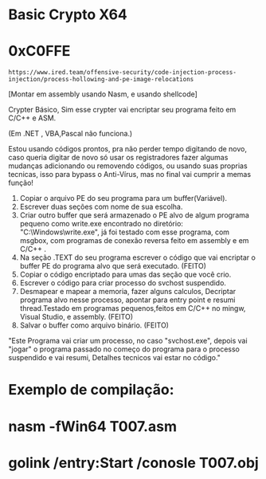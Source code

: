 # Basic Crypto X64
# 0xC0FFE
    https://www.ired.team/offensive-security/code-injection-process-injection/process-hollowing-and-pe-image-relocations

[Montar em assembly usando Nasm, e usando shellcode]

Crypter Básico, Sim esse crypter vai encriptar seu programa feito em C/C++ e ASM.

 (Em .NET , VBA,Pascal não funciona.)

Estou usando códigos prontos, pra não perder tempo digitando de novo, caso queria digitar de novo só usar os registradores fazer algumas mudanças adicionando ou removendo códigos, ou usando suas proprias tecnicas, isso para bypass o Anti-Vírus, mas no final vai cumprir a memas função!

1. Copiar o arquivo PE do seu programa para um buffer(Variável). 
2. Escrever duas seções com nome de sua escolha. 
3. Criar outro buffer que será armazenado o PE alvo de algum programa pequeno como write.exe encontrado no diretório: "C:\Windows\write.exe", já foi testado com esse programa, com msgbox, com programas de conexão reversa feito em assembly e em C/C++ .
4. Na seção .TEXT do seu programa escrever o código que vai encriptar o buffer PE do programa alvo que será executado. (FEITO)
5. Copiar o código encriptado para umas das seção que você crio.
6. Escrever o código para criar processo do svchost suspendido. 
7. Desmapear e mapear a memoria, fazer alguns calculos, Decriptar programa alvo nesse processo, apontar para entry point e resumi  thread.Testado em programas pequenos,feitos em C/C++ no mingw, Visual Studio, e assembly. (FEITO)
8. Salvar o buffer como arquivo binário. (FEITO)

"Este Programa vai criar um processo, no caso "svchost.exe", depois vai "jogar" o programa passado no começo do programa para o processo suspendido e vai resumi, Detalhes tecnicos vai estar no código."

# Exemplo de compilação:
# nasm -fWin64 T007.asm
# golink /entry:Start /conosle T007.obj



